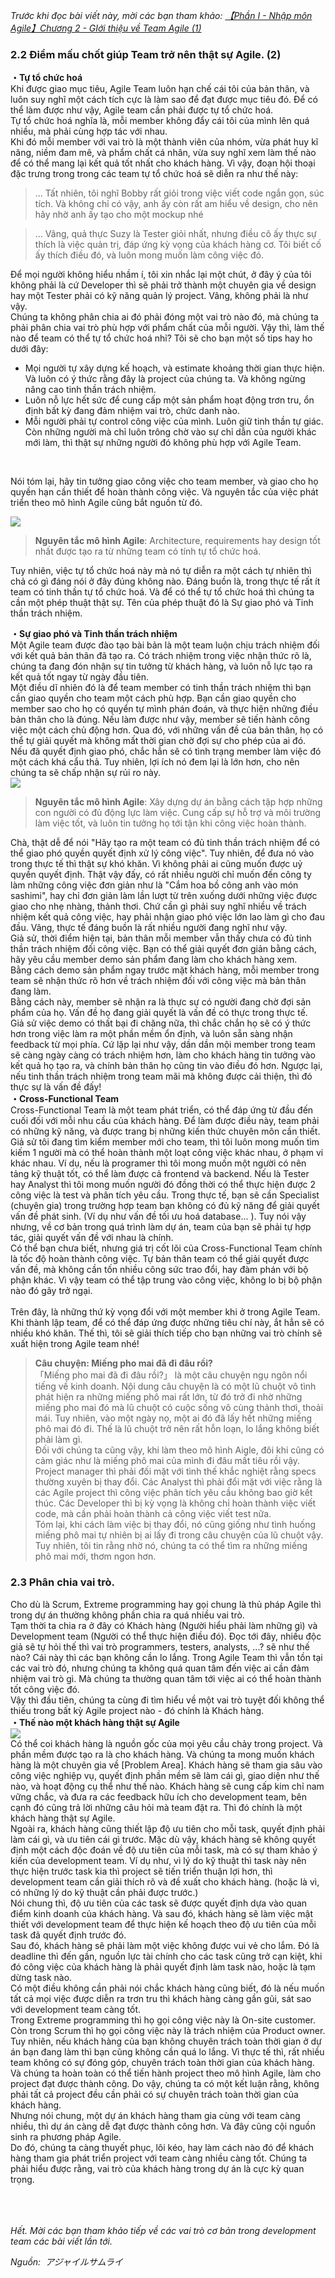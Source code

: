 *Trước khi đọc bài viết này, mời các bạn tham khảo: [【Phần I - Nhập môn Agile】Chương 2 - GIới thiệu về Team Agile (1)](https://viblo.asia/p/phan-i-nhap-mon-agilechuong-2-gioi-thieu-ve-team-agile-1-ByEZkwBgZQ0)*
<br>
### 2.2 Điểm mấu chốt giúp Team trở nên thật sự Agile. (2)
**・Tự tổ chức hoá**<br>
Khi được giao mục tiêu, Agile Team luôn hạn chế cái tôi của bản thân, và luôn suy nghĩ một cách tích cực là làm sao để đạt được mục tiêu đó. Để có thể làm được như vậy, Agile team cần phải được tự tổ chức hoá.<br>
Tự tổ chức hoá nghĩa là, mỗi member không đẩy cái tôi của mình lên quá nhiều, mà phải cùng hợp tác với nhau.
<br>Khi đó mỗi member với vai trò là một thành viên của nhóm, vừa phát huy kĩ năng, niềm đam mê, và phẩm chất cá nhân, vừa suy nghĩ xem làm thế nào để có thể mang lại kết quả tốt nhất cho khách hàng. Vì vậy, đoạn hội thoại đặc trưng trong trong các team tự tổ chức hoá sẽ diễn ra như thế này: <br>
> ... Tất nhiên, tôi nghĩ Bobby rất giỏi trong việc viết code ngắn gọn, súc tích. Và không chỉ có vậy, anh ấy còn rất am hiểu về design, cho nên hãy nhờ anh ấy tạo cho một mockup nhé
> 

> ... Vâng, quả thực Suzy là Tester giỏi nhất, nhưng điều cô ấy thực sự thích là việc quản trị, đáp ứng kỳ vọng của khách hàng cơ. Tôi biết cố ấy thích điều đó, và luôn mong muốn làm công việc đó.
> 

Để mọi người không hiểu nhầm í, tôi xin nhắc lại một chút, ở đây ý của tôi không phải là cứ Developer thì sẽ phải trở thành một chuyên gia về design hay một Tester phải có kỹ năng quản lý project. Vâng, không phải là như vậy.
<br> Chúng ta không phân chia ai đó phải đóng một vai trò nào đó, mà chúng ta phải phân chia vai trò phù hợp với phẩm chất của mỗi người. Vậy thì, làm thế nào để team có thể tự tổ chức hoá nhỉ? Tôi sẽ cho bạn một số tips hay ho dưới đây:
* Mọi người tự xây dựng kế hoạch, và estimate khoảng thời gian thực hiện. Và luôn có ý thức rằng đây là project của chúng ta. Và không ngừng nâng cao tinh thần trách nhiệm.
* Luôn nỗ lực hết sức để cung cấp một sản phẩm hoạt động trơn tru, ổn định bất kỳ đang đảm nhiệm vai trò, chức danh nào.
* Mỗi người phải tự control công việc của mình. Luôn giữ tinh thần tự giác. Còn những người mà chỉ luôn trông chờ vào sự chỉ dẫn của người khác mới làm, thì thật sự những người đó không phù hợp với Agile Team.
<br>

Nói tóm lại, hãy tin tưởng giao công việc cho team member, và giao cho họ quyền hạn cần thiết để hoàn thành công việc. Và nguyên tắc của việc phát triển theo mô hình Agile cũng bắt nguồn từ đó.<br>

![](https://images.viblo.asia/7461bffd-fee4-4c5c-9cc3-aa29e07a9ca4.png)
> 
> **Nguyên tắc mô hình Agile**: Architecture, requirements hay design tốt nhất được tạo ra từ những team có tính tự tổ chức hoá.
> 

Tuy nhiên, việc tự tổ chức hoá này mà nó tự diễn ra một cách tự nhiên thì chả có gì đáng nói ở đây đúng không nào. Đáng buồn là, trong thực tế rất ít team có tinh thần tự tổ chức hoá. Và để có thể tự tổ chức hoá thì chúng ta cần một phép thuật thật sự. Tên của phép thuật đó là Sự giao phó và Tinh thần trách nhiệm.<br>

**・Sự giao phó và Tinh thần trách nhiệm**
<br>Một Agile team được đào tạo bài bản là một team luộn chịu trách nhiệm đối với kết quả bản thân đã tạo ra. Có trách nhiệm trong việc nhận thức rõ là, chúng ta đang đón nhận sự tin tưởng từ khách hàng, và luôn nỗ lực tạo ra kết quả tốt ngay từ ngày đầu tiên.<br>
Một điều dĩ nhiên đó là để team member có tinh thần trách nhiệm thì bạn cần giao quyền cho team một cách phù hợp. Bạn cần giao quyền cho member sao cho họ có quyển tự mình phán đoán, và thực hiện những điều bản thân cho là đúng. Nếu làm được như vậy, member sẽ tiến hành công việc một cách chủ động hơn. Qua đó, với những vấn đề của bản thân, họ có thể tự giải quyết mà không mất thời gian chờ đợi sự cho phép của ai đó.
<br>Nếu đã quyết định giao phó, chắc hẳn sẽ có tình trạng member làm việc đó một cách khá cẩu thả. Tuy nhiên, lợi ích nó đem lại là lớn hơn, cho nên chúng ta sẽ chấp nhận sự rủi ro này.<br>
![](https://images.viblo.asia/2d60a6e5-daa3-4ce2-b5d1-6ae1adec4243.png)

> 
> **Nguyên tắc mô hình Agile**: Xây dựng dự án bằng cách tập hợp những con người có đủ động lực làm việc. Cung cấp sự hỗ trợ và môi trường làm việc tốt, và luôn tin tưởng họ tới tận khi công việc hoàn thành. 
>

Chà, thật dễ để nói "Hãy tạo ra một team có đủ tinh thần trách nhiệm để có thể giao phó quyền quyết định xử lý công việc". Tuy nhiên, để đưa nó vào trong thực tế thì thật sự khó khăn. Vì không phải ai cũng muốn được uỷ quyền quyết định. Thật vậy đấy, có rất nhiều người chỉ muốn đến công ty làm những công việc đơn giản như là "Cắm hoa bồ công anh vào món sashimi", hay chỉ đơn giản làm lần lượt từ trên xuống dưới những việc được giao cho nhẹ nhàng, thảnh thơi. Chứ cần gì phải suy nghĩ nhiều về trách nhiệm kết quả công việc, hay phải nhận giao phó việc lớn lao làm gì cho đau đầu. Vâng, thực tế đáng buồn là rất nhiều người đang nghĩ như vậy.<br>
Giả sử, thời điểm hiện tại, bản thân mỗi member vẫn thấy chưa có đủ tinh thần trách nhiệm đối công việc. Bạn có thể giải quyết đơn giản bằng cách, hãy yêu cầu member demo sản phẩm đang làm cho khách hàng xem. <br>
Bằng cách demo sản phẩm ngay trước mặt khách hàng, mỗi member trong team sẽ nhận thức rõ hơn về trách nhiệm đối với công việc mà bản thân đang làm.<br>
Bằng cách này, member sẽ nhận ra là thực sự có người đang chờ đợi sản phẩm của họ. Vấn đề họ đang giải quyết là vấn đề có thực trong thực tế. <br>
Giả sử việc demo có thất bại đi chăng nữa, thì chắc chắn họ sẽ có ý thức hơn trong việc làm ra một phần mềm ổn định, và luôn sẵn sàng nhận feedback từ mọi phía. Cứ lặp lại như vậy, dần dần mội member trong team sẽ càng ngày càng có trách nhiệm hơn, làm cho khách hàng tin tưởng vào kết quả họ tạo ra, và chính bản thân họ cũng tin vào điều đó hơn.
Ngược lại, nếu tinh thần trách nhiệm trong team mãi mà không được cải thiện, thì đó thực sự là vấn đề đấy!<br>
**・Cross-Functional Team**
<br>Cross-Functional Team là một team phát triển, có thể đáp ứng từ đầu đến cuối đối với mỗi nhu cầu của khách hàng. Để làm được điều này, team phải có những kỹ năng, và được trang bị những kiến thức chuyên môn cần thiết.<br>
Giả sử tôi đang tìm kiểm member mới cho team, thì tôi luôn mong muốn tìm kiếm 1 người mà có thể hoàn thành một loạt công việc khác nhau, ở phạm vi khác nhau. 
Ví dụ, nếu là programer thì tôi mong muốn một người có nên tảng kỹ thuật tốt, có thể làm được cả frontend và backend. Nếu là Tester hay Analyst thì tôi mong muốn người đó đồng thời có thể thực hiện được 2 công việc là test và phân tích yêu cầu. 
Trong thực tế, bạn sẽ cần Specialist (chuyên gia) trong trường hợp team bạn không có đủ kỹ năng để giải quyết vấn đề phát sinh. (Ví dụ như vấn đề tối ưu hoá database... ). Tuy nói vậy nhưng, về cơ bản trong quá trình làm dự án, team của bạn sẽ phải tự hợp tác, giải quyết vấn đề với nhau là chính.<br>
Có thể bạn chưa biết, nhưng giá trị cốt lõi của Cross-Functional Team chính là tốc độ hoàn thành công việc. Tự bản thân team có thể giải quyết được vấn đề, mà không cần tốn nhiều công sức trao đổi, hay đàm phán với bộ phận khác. 
Vì vậy team có thể tập trung vào công việc, không lo bị bộ phận nào đó gây trở ngại. <br><br>
Trên đây, là những thứ kỳ vọng đổi với một member khi ở trong Agile Team. Khi thành lập team, để có thể đáp ứng được những tiêu chí này, ắt hẳn sẽ có nhiều khó khăn. 
Thế thì, tôi sẽ giải thích tiếp cho bạn những vai trò chính sẽ xuất hiện trong Agile team nhé!<br>
> **Câu chuyện: Miếng pho mai đã đi đâu rồi?**
> <br>「Miếng pho mai đã đi đâu rồi?」 là một câu chuyện ngụ ngôn nổi tiếng về kinh doanh. Nội dung câu chuyện là có một lũ chuột vô tình phát hiện ra những miếng phô mai rất lớn, từ đó trở đi nhờ những miếng pho mai đó mà lũ chuột có cuộc sống vô cùng thảnh thơi, thoải mái. Tuy nhiên, vào một ngày nọ, một ai đó đã lấy hết những miếng phô mai đó đi. Thế là lũ chuột trở nên rất hỗn loạn, lo lắng không biết phải làm gì.<br>
> Đối với chúng ta cũng vậy, khi làm theo mô hình Aigle, đôi khi cũng có cảm giác như là miếng phô mai của mình đi đâu mất tiêu rồi vậy. Project manager thì phải đối mặt với tình thế khắc nghiệt rằng specs thường xuyên bị thay đổi. Các Analyst thì phải đổi mặt với việc rằng là các Agile project thì công việc phân tích yêu cầu không bao giờ kết thúc. Các Developer thì bị kỳ vọng là không chỉ hoàn thành việc viết code, mà cần phải hoàn thành cả công việc viết test nữa. <br>
> Tóm lại, khi cách làm việc bị thay đổi, nó cũng giống như tình huống miếng phô mai tự nhiên bị ai lấy đi trong câu chuyện của lũ chuột vậy. Tuy nhiên, tôi tin rằng nhờ nó, chúng ta có thể tìm ra những miếng phô mai mới, thơm ngon hơn.
> 

### 2.3 Phân chia vai trò.
Cho dù là Scrum, Extreme programming hay gọi chung là thủ pháp Agile thì trong dự án thường không phần chia ra quá nhiều vai trò. <br>
Tạm thời ta chia ra ở đây có Khách hàng (Người hiểu phải làm những gì) và Development team (Người có thể thực hiện điều đó). Đọc tới đây, nhiều độc giả sẽ tự hỏi thế thì vai trò programmers, testers, analysts, ...? sẽ như thế nào? Cái này thì các bạn không cần lo lắng. Trong Agile Team thì vẫn tồn tại các vai trò đó, nhưng chúng ta không quá quan tâm đến việc ai cần đảm nhiệm vai trò gì. Mà chúng ta thường quan tâm tới việc ai có thể hoàn thành tốt công việc đó.
<Br>Vậy thì đầu tiên, chúng ta cùng đi tìm hiểu về một vai trò tuyệt đối không thể thiếu trong bất kỳ Agile project nào - đó chính là Khách hàng. <br>
**・Thế nào một khách hàng thật sự Agile** <br>
![](https://images.viblo.asia/a82bf1c0-eba6-4c4d-a8d8-73409982d538.png)<br>
Có thể coi khách hàng là nguồn gốc của mọi yêu cầu chảy trong project. Và phần mềm được tạo ra là cho khách hàng. Và chúng ta mong muốn khách hàng là một chuyên gia về [Problem Area]. Khách hàng sẽ tham gia sâu vào công việc nghiệp vụ, quyết định phần mềm sẽ làm cái gì, giao diện như thế nào, và hoạt động cụ thể như thế nào. Khách hàng sẽ cung cấp kim chỉ nam vững chắc, và đưa ra các feedback hữu ích cho development team, bên cạnh đó cũng trả lời những câu hỏi mà team đặt ra. Thì đó chính là một khách hàng thật sự Agile.<br>
    Ngoài ra, khách hàng cũng thiết lập độ ưu tiên cho mỗi task, quyết định phải làm cái gì, và ưu tiên cái gì trước.
 Mặc dù vậy, khách hàng sẽ không quyết định một cách độc đoán về độ ưu tiên của mỗi task, mà có sự tham khảo ý kiến của development team. Ví dụ như, vì lý do kỹ thuật thì task này nên thực hiện trước task kia thì project sẽ tiến triển thuận lợi hơn, thì development team cần giải thích rõ và đề xuất cho khách hàng. (hoặc là vì, có những lý do kỹ thuật cần phải được trước.)<br>
    Nói chung thì, độ ưu tiên của các task sẽ được quyết định dựa vào quan điểm kinh doanh của khách hàng. Và sau đó, khách hàng sẽ làm việc mật thiết với development team để thực hiện kế hoạch theo độ ưu tiên của mỗi task đã quyết định trước đó. <br>
    Sau đó, khách hàng sẽ phải làm một việc không được vui vẻ cho lắm. Đó là deadline thì đến gần, nguồn lực tài chính cho các task cũng trở cạn kiệt, khi đó công việc của khách hàng là phải quyết định làm task nào, hoặc là tạm dừng task nào. <br>
    Có một điều không cần phải nói chắc khách hàng cũng biết, đó là nếu muốn tất cả mọi việc được diễn ra trơn tru thì khách hàng càng gần gũi, sát sao với development team càng tốt.  <br>
    Trong Extreme programming thì họ gọi công việc này là On-site customer. Còn trong Scrum thì họ gọi công việc này là trách nhiệm của Product owner. 
    Tuy nhiên, nếu khách hàng của bạn không chuyên trách toàn thời gian ở dự án bạn đang làm thì bạn cũng không cần quá lo lắng. Vì thực tế thì, rất nhiều team không có sự đóng góp, chuyên trách toàn thời gian của khách hàng. Và chúng ta hoàn toàn có thể tiến hành project theo mô hình Agile, làm cho project đạt được thành công. Do vậy, chúng ta có một kết luận rằng, không phải tất cả project đều cần phải có sự chuyên trách toàn thời gian của khách hàng. <br>
    Nhưng nói chung, một dự án khách hàng tham gia cùng với team càng nhiều, thì dự án càng dễ đạt được thành công hơn. Và đây cũng cội nguồn sinh ra phương pháp Agile.
    <br>Do đó, chúng ta càng thuyết phục, lôi kéo, hay làm cách nào đó để khách hàng tham gia phát triển project với team càng nhiều càng tốt. Chúng ta phải hiểu được rằng, vai trò của khách hàng trong dự án là cực kỳ quan trọng.
    
    




<br><br><br>
*Hết. Mời các bạn tham khảo tiếp về các vai trò cơ bản trong development team các bài viết lần tới.*

*Nguồn:  アジャイルサムライ*
